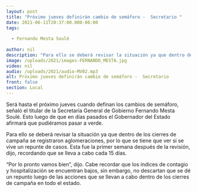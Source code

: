 ```yaml
---
layout: post
title: "Próximo jueves definirán cambio de semáforo -  Secretario "
date: 2021-06-11T20:37:00.000-06:00
tags:
  
  - Fernando Mesta Soulé
  
author: nil
description: "Para ello se deberá revisar la situación ya que dentro de los cierres de campaña se registraron aglomeraciones."
image: /uploads/2021/images-FERNANDO_MESTA.jpg
video: nil
audio: /uploads/2021/audio-MV02.mp3
alt: Próximo jueves definirán cambio de semáforo -  Secretario 
front: false
section: Local
---
```


Será hasta el próximo jueves cuando definan los cambios de semáforo, señaló el titular de la Secretaría General de Gobierno Fernando Mesta Soulé. Esto luego de que en días pasados el Gobernador del Estado afirmará que pudiéramos pasar a verde.

Para ello se deberá revisar la situación ya que dentro de los cierres de campaña se registraron aglomeraciones, por lo que se tiene que ver si se vive un repunte de casos. Esta fue la primer semana después de la revisión, dijo, recordando que se lleva a cabo cada 15 días.

“Por lo pronto vamos bien”, dijo. Cabe recordar que los índices de contagio y hospitalización se encuentran bajos, sin embargo, no descartan que se dé un repunto luego de las acciones que se llevan a cabo dentro de los cierres de campaña en todo el estado.